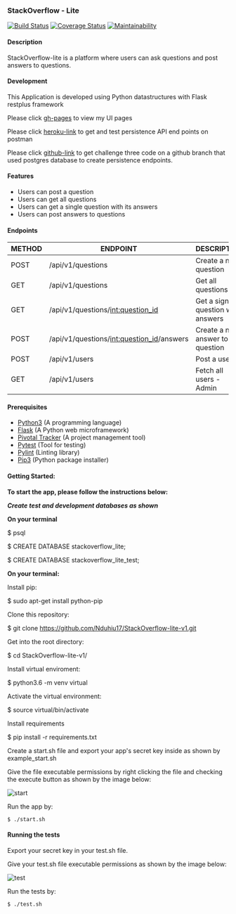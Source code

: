 ### StackOverflow - Lite
[![Build Status](https://travis-ci.org/Nduhiu17/StackOverflow-lite-v1.svg?branch=develop)](https://travis-ci.org/Nduhiu17/StackOverflow-lite-v1)
[![Coverage Status](https://coveralls.io/repos/github/Nduhiu17/StackOverflow-lite-v1/badge.svg?branch=develop)](https://coveralls.io/github/Nduhiu17/StackOverflow-lite-v1?branch=develop)
[![Maintainability](https://api.codeclimate.com/v1/badges/f1dae9885bc88e9accb7/maintainability)](https://codeclimate.com/github/Nduhiu17/StackOverflow-lite-v1/maintainability)

#### Description
StackOverflow-lite is a platform where users can ask questions and post answers to questions.

#### Development
This Application is developed using Python datastructures with Flask restplus framework 

Please click [gh-pages](https://nduhiu17.github.io/StackOverflow-lite/) to view my UI pages

Please click [heroku-link](https://antony-stackoverflow-v2.herokuapp.com) to get and test persistence API end points on postman

Please click [github-link](https://github.com/Nduhiu17/StackOverflow-lite-v1/tree/challenge-three) to get challenge three code on a github branch that used postgres database to create persistence endpoints.

#### Features
- Users can post a question
- Users can get all questions
- Users can get a single question with its answers
- Users can post answers to questions

#### Endpoints

| METHOD | ENDPOINT                                            | DESCRIPTION                         |
| ------ | ---------------------------------------------       | --------------------------------    |
| POST   | /api/v1/questions                                   | Create a new question               |
| GET    | /api/v1/questions                                   | Get all questions                   |
| GET    | /api/v1/questions/<int:question_id>                 | Get a signle question with answers  |
| POST   | /api/v1/questions/<int:question_id>/answers         | Create a new answer to a question   |
| POST   | /api/v1/users                                       | Post a user                         |
| GET    |/api/v1/users                                        | Fetch all users - Admin             |

#### Prerequisites
- [Python3](https://www.python.org/) (A programming language)
- [Flask](http://flask.pocoo.org/) (A Python web microframework)
- [Pivotal Tracker](www.pivotaltracker.com) (A project management tool)
- [Pytest](https://docs.pytest.org/en/latest/) (Tool for testing)
- [Pylint](https://www.pylint.org/) (Linting library)
- [Pip3](https://pypi.org/project/pip/) (Python package installer)

#### Getting Started:

**To start the app, please follow the instructions below:**

***Create test and development databases as shown***

**On your terminal**

  $ psql

  $ CREATE DATABASE stackoverflow_lite;

  $ CREATE DATABASE stackoverflow_lite_test;

**On your terminal:**

Install pip:

  $ sudo apt-get install python-pip

Clone this repository:

  $ git clone https://github.com/Nduhiu17/StackOverflow-lite-v1.git

Get into the root directory:

  $ cd StackOverflow-lite-v1/

Install virtual enviroment:

  $ python3.6 -m venv virtual

Activate the virtual environment:

  $ source virtual/bin/activate
  
Install requirements

  $ pip install -r requirements.txt

Create a start.sh file and export your app's secret key inside as shown by example_start.sh

Give the file executable permissions by right clicking the file and checking the execute button as shown by the image below:

![start](https://user-images.githubusercontent.com/30591881/45145592-b6e7fd80-b1c9-11e8-8966-4c9ae39c6f4b.png)

Run the app by:

    $ ./start.sh

#### Running the tests

Export your secret key in your test.sh file.

Give your test.sh file executable permissions as shown by the image below:

![test](https://user-images.githubusercontent.com/30591881/45145872-5d340300-b1ca-11e8-873a-fe9d9f5c4874.png)

Run the tests by:

    $ ./test.sh
